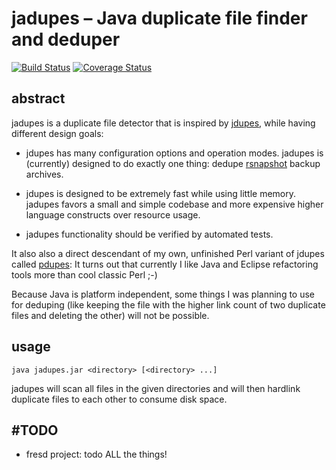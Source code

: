 jadupes – Java duplicate file finder and deduper
================================================

[![Build Status](https://travis-ci.org/mmitch/jadupes.svg?branch=master)](https://travis-ci.org/mmitch/jadupes)
[![Coverage Status](https://codecov.io/github/mmitch/jadupes/coverage.svg?branch=master)](https://codecov.io/github/mmitch/jadupes?branch=master)

abstract
--------

jadupes is a duplicate file detector that is inspired by
[jdupes](https://github.com/jbruchon/jdupes), while having
different design goals:

* jdupes has many configuration options and operation modes.
  jadupes is (currently) designed to do exactly one thing:
  dedupe [rsnapshot](http://rsnapshot.org/) backup archives.

* jdupes is designed to be extremely fast while using little memory.
  jadupes favors a small and simple codebase and more expensive higher
  language constructs over resource usage.

* jadupes functionality should be verified by automated tests.

It also also a direct descendant of my own, unfinished Perl variant of
jdupes called [pdupes](https://github.com/mmitch/pdupes): It turns
out that currently I like Java and Eclipse refactoring tools more
than cool classic Perl ;-)

Because Java is platform independent, some things I was planning 
to use for deduping (like keeping the file with the higher link count
of two duplicate files and deleting the other) will not be possible.


usage
-----

`java jadupes.jar <directory> [<directory> ...]`

jadupes will scan all files in the given directories and will then
hardlink duplicate files to each other to consume disk space.


#TODO
-----

* fresd project: todo ALL the things!